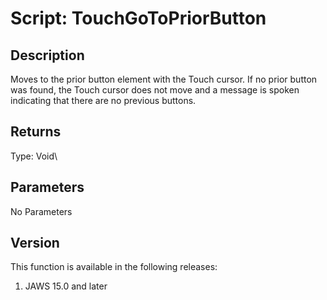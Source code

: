 # Script: TouchGoToPriorButton

## Description

Moves to the prior button element with the Touch cursor. If no prior
button was found, the Touch cursor does not move and a message is spoken
indicating that there are no previous buttons.

## Returns

Type: Void\

## Parameters

No Parameters

## Version

This function is available in the following releases:

1.  JAWS 15.0 and later
